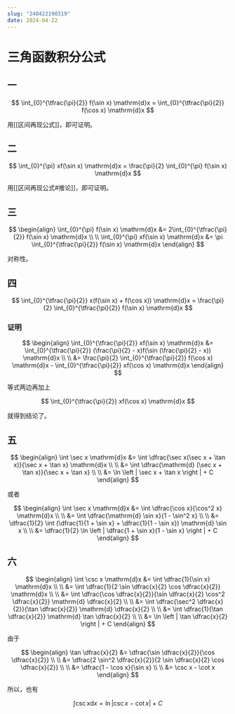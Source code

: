 ```yaml
---
slug: "240422190319"
date: 2024-04-22
---
```


# 三角函数积分公式

## 一

$$
\int_{0}^{\tfrac{\pi}{2}} f(\sin x) \mathrm{d}x = \int_{0}^{\tfrac{\pi}{2}} f(\cos x) \mathrm{d}x
$$

用[[区间再现公式]]，即可证明。

## 二

$$
\int_{0}^{\pi} xf(\sin x) \mathrm{d}x = \frac{\pi}{2} \int_{0}^{\pi} f(\sin x) \mathrm{d}x
$$

用[[区间再现公式#推论]]，即可证明。

## 三

$$
\begin{align}
\int_{0}^{\pi} f(\sin x) \mathrm{d}x &= 2\int_{0}^{\tfrac{\pi}{2}} f(\sin x) \mathrm{d}x \\
\\
\int_{0}^{\pi} xf(\sin x) \mathrm{d}x &= \pi \int_{0}^{\tfrac{\pi}{2}} f(\sin x) \mathrm{d}x
\end{align}
$$

对称性。

## 四

$$
\int_{0}^{\tfrac{\pi}{2}} x(f(\sin x) + f(\cos x)) \mathrm{d}x = \frac{\pi}{2} \int_{0}^{\tfrac{\pi}{2}} f(\sin x) \mathrm{d}x
$$

### 证明

$$
\begin{align}
\int_{0}^{\tfrac{\pi}{2}} xf(\sin x) \mathrm{d}x &= \int_{0}^{\tfrac{\pi}{2}} (\frac{\pi}{2} - x)f(\sin (\frac{\pi}{2} - x)) \mathrm{d}x \\
\\
&= \frac{\pi}{2} \int_{0}^{\tfrac{\pi}{2}} f(\cos x) \mathrm{d}x - \int_{0}^{\tfrac{\pi}{2}} xf(\cos x) \mathrm{d}x
\end{align}
$$

等式两边再加上

$$
\int_{0}^{\tfrac{\pi}{2}} xf(\cos x) \mathrm{d}x
$$

就得到结论了。

## 五

$$
\begin{align}
\int \sec x \mathrm{d}x &= \int \dfrac{\sec x(\sec x + \tan x)}{\sec x + \tan x} \mathrm{d}x \\
\\
&= \int \dfrac{\mathrm{d} (\sec x + \tan x)}{\sec x + \tan x} \\
\\
&= \ln \left | \sec x + \tan x \right | + C
\end{align}
$$

或者

$$
\begin{align}
\int \sec x \mathrm{d}x &= \int \dfrac{\cos x}{\cos^2 x} \mathrm{d}x \\
\\
&= \int \dfrac{\mathrm{d} \sin x}{1 - \sin^2 x} \\
\\
&= \dfrac{1}{2} \int (\dfrac{1}{1 + \sin x} + \dfrac{1}{1 - \sin x}) \mathrm{d} \sin x \\
\\
&= \dfrac{1}{2} \ln \left | \dfrac{1 + \sin x}{1 - \sin x} \right | + C
\end{align}
$$

## 六

$$
\begin{align}
\int \csc x \mathrm{d}x &= \int \dfrac{1}{\sin x} \mathrm{d}x \\
\\
&= \int \dfrac{1}{2 \sin \dfrac{x}{2} \cos \dfrac{x}{2}} \mathrm{d}x \\
\\
&= \int \dfrac{\cos \dfrac{x}{2}}{\sin \dfrac{x}{2} \cos^2 \dfrac{x}{2}} \mathrm{d} \dfrac{x}{2} \\
\\
&= \int \dfrac{\sec^2 \dfrac{x}{2}}{\tan \dfrac{x}{2}} \mathrm{d} \dfrac{x}{2} \\
\\
&= \int \dfrac{1}{\tan \dfrac{x}{2}} \mathrm{d} \tan \dfrac{x}{2} \\
\\
&= \ln \left | \tan \dfrac{x}{2} \right | + C
\end{align}
$$

由于

$$
\begin{align}
\tan \dfrac{x}{2} &= \dfrac{\sin \dfrac{x}{2}}{\cos \dfrac{x}{2}} \\
\\
&= \dfrac{2 \sin^2 \dfrac{x}{2}}{2 \sin \dfrac{x}{2} \cos \dfrac{x}{2}} \\
\\
&= \dfrac{1 - \cos x}{\sin x} \\
\\
&= \csc x - \cot x
\end{align}
$$

所以，也有

$$
\int \csc x \mathrm{d}x = \ln \left | \csc x - \cot x \right | + C
$$